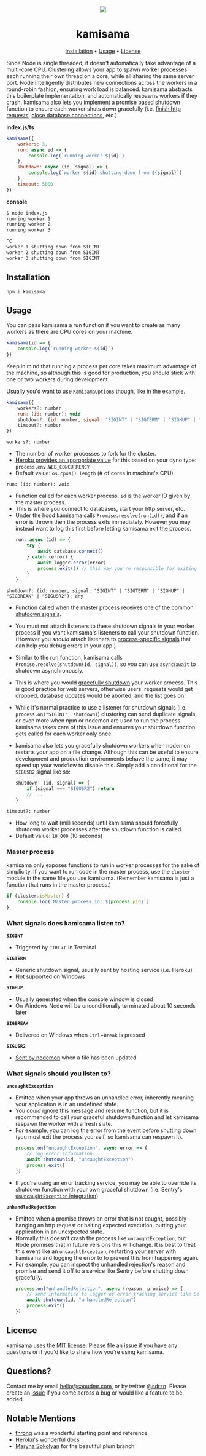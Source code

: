 <div align="center">
	<img src="https://user-images.githubusercontent.com/7799382/59981707-a0cef080-95d5-11e9-863a-c48dbfdd4d84.png" >
	<h1>kamisama</h1>
	<p align="center">
    <a href="#installation">Installation</a>
  • <a href="#usage">Usage</a>
  • <a href="#license">License</a>
</p>
</div>

Since Node is single threaded, it doesn't automatically take advantage of a multi-core CPU. Clustering allows your app to spawn worker processes each running their own thread on a core, while all sharing the same server port. Node intelligently distributes new connections across the workers in a round-robin fashion, ensuring work load is balanced. kamisama abstracts this boilerplate implementation, and automatically respawns workers if they crash. kamisama also lets you implement a promise based shutdown function to ensure each worker shuts down gracefully (i.e. [finish http requests](https://nodejs.org/api/net.html#net_server_close_callback), [close database connections](https://redis.io/commands/quit), etc.)

**index.js/ts**

```javascript
kamisama({
    workers: 3,
    run: async id => {
        console.log(`running worker ${id}`)
    },
    shutdown: async (id, signal) => {
        console.log(`worker ${id} shutting down from ${signal}`)
    },
    timeout: 5000
})
```

**console**

```bash
$ node index.js
running worker 1
running worker 2
running worker 3
```

```bash
^C
worker 1 shutting down from SIGINT
worker 2 shutting down from SIGINT
worker 3 shutting down from SIGINT
```

## Installation

```
npm i kamisama
```

## Usage

You can pass kamisama a run function if you want to create as many workers as there are CPU cores on your machine.

```javascript
kamisama(id => {
    console.log(`running worker ${id}`)
})
```

Keep in mind that running a process per core takes maximum advantage of the machine, so although this is good for production, you should stick with one or two workers during development.

Usually you'd want to use `KamisamaOptions` though, like in the example.

```javascript
kamisama({
    workers?: number
    run: (id: number): void
    shutdown?: (id: number, signal: "SIGINT" | "SIGTERM" | "SIGHUP" | "SIGBREAK" | "SIGUSR2"): any
    timeout?: number
})
```

`workers?: number`

-   The number of worker processes to fork for the cluster.
-   [Heroku provides an appropriate value](https://devcenter.heroku.com/articles/node-concurrency#enabling-concurrency-in-your-app) for this based on your dyno type: `process.env.WEB_CONCURRENCY`
-   Default value: `os.cpus().length` (# of cores in machine's CPU)

`run: (id: number): void`

-   Function called for each worker process. `id` is the worker ID given by the master process.
-   This is where you connect to databases, start your http server, etc.
-   Under the hood kamisama calls `Promise.resolve(run(id))`, and if an error is thrown then the process exits immediately. However you may instead want to log this first before letting kamisama exit the process.
    ```javascript
    run: async (id) => {
        try {
            await database.connect()
        } catch (error) {
            await logger.error(error)
            process.exit(1) // this way you're responsible for exiting
        }
    }
    ```

`shutdown?: (id: number, signal: "SIGINT" | "SIGTERM" | "SIGHUP" | "SIGBREAK" | "SIGUSR2"): any`

-   Function called when the master process receives one of the common [shutdown signals](#what-signals-does-kamisama-listen-to).
-   You must not attach listeners to these shutdown signals in your worker process if you want kamisama's listeners to call your shutdown function. (However you *should* attach listeners to [process-specific signals](#what-signals-should-you-listen-to) that can help you debug errors in your app.)
-   Similar to the run function, kamisama calls `Promise.resolve(shutdown(id, signal))`, so you can use `async`/`await` to shutdown asynchronously.
-   This is where you would [gracefully shutdown](https://hackernoon.com/graceful-shutdown-in-nodejs-2f8f59d1c357) your worker process. This is good practice for web servers, otherwise users' requests would get dropped, database updates would be aborted, and the list goes on.
-   While it's normal practice to use a listener for shutdown signals (i.e. `process.on("SIGINT", shutdown)`) clustering can send duplicate signals, or even more when npm or nodemon are used to run the process. kamisama takes care of this issue and ensures your shutdown function gets called for each worker only once.
-   kamisama also lets you gracefully shutdown workers when nodemon restarts your app on a file change. Although this can be useful to ensure development and production environments behave the same, it may speed up your workflow to disable this. Simply add a conditional for the `SIGUSR2` signal like so:

    ```javascript
    shutdown: (id, signal) => {
        if (signal === "SIGUSR2") return
        // ...
    }
    ```

`timeout?: number`

-   How long to wait (milliseconds) until kamisama should forcefully shutdown worker processes after the shutdown function is called.
-   Default value: `10_000` (10 seconds)

### Master process

kamisama only exposes functions to run in worker processes for the sake of simplicity. If you want to run code in the master process, use the `cluster` module in the same file you use kamisama. (Remember kamisama is just a function that runs in the master process.)

```javascript
if (cluster.isMaster) {
    console.log(`Master process id: ${process.pid}`)
}
```

### What signals does kamisama listen to?

**`SIGINT`**

-   Triggered by `CTRL`+`C` in Terminal

**`SIGTERM`**

-   Generic shutdown signal, usually sent by hosting service (i.e. Heroku)
-   Not supported on Windows

**`SIGHUP`**

-   Usually generated when the console window is closed
-   On Windows Node will be unconditionally terminated about 10 seconds later

**`SIGBREAK`**

-   Delivered on Windows when `Ctrl`+`Break` is pressed

**`SIGUSR2`**

-   [Sent by nodemon](https://github.com/remy/nodemon#controlling-shutdown-of-your-script) when a file has been updated

### What signals should you listen to?

**`uncaughtException`**

-   Emitted when your app throws an unhandled error, inherently meaning your application is in an undefined state.
-   You *could* ignore this message and resume function, but it is recommended to call your graceful shutdown function and let kamisama respawn the worker with a fresh slate.
-   For example, you can log the error from the event before shutting down (you must exit the process yourself, so kamisama can respawn it).
    ```javascript
    process.on("uncaughtException", async error => {
        // log error information...
        await shutdown(id, "uncaughtException")
        process.exit()
    })
    ```
-   If you're using an error tracking service, you may be able to override its shutdown function with your own graceful shutdown (i.e. Sentry's [`OnUncaughtException` integration](https://github.com/getsentry/sentry-docs/blob/master/src/collections/_documentation/platforms/node/default-integrations.md#onuncaughtexception))

**`unhandledRejection`**

-   Emitted when a promise throws an error that is not caught, possibly hanging an http request or halting expected execution, putting your application in an unexpected state.
-   Normally this doesn't crash the process like `uncaughtException`, but Node promises that in future versions this will change. It is best to treat this event like an `uncaughtException`, restarting your server with kamisama and logging the error to to prevent this from happening again.
-   For example, you can inspect the unhandled rejection's reason and promise and send it off to a service like Sentry before shutting down gracefully.
    ```javascript
    process.on("unhandledRejection", async (reason, promise) => {
        // send information to logger or error tracking service like Sentry...
        await shutdown(id, "unhandledRejection")
        process.exit()
    })
    ```

## License

kamisama uses the [MIT license](https://github.com/saoudrizwan/kamisama/blob/master/LICENSE). Please file an issue if you have any questions or if you'd like to share how you're using kamisama.

## Questions?

Contact me by email <a href="mailto:hello@saoudmr.com">hello@saoudmr.com</a>, or by twitter <a href="https://twitter.com/sdrzn" target="_blank">@sdrzn</a>. Please create an <a href="https://github.com/saoudrizwan/kamisama/issues">issue</a> if you come across a bug or would like a feature to be added.

## Notable Mentions

-   [throng](https://github.com/hunterloftis/throng) was a wonderful starting point and reference
-   [Heroku's](https://devcenter.heroku.com/articles/node-concurrency) [wonderful](https://help.heroku.com/ROG3H81R/why-does-sigterm-handling-not-work-correctly-in-nodejs-with-npm) [docs](https://devcenter.heroku.com/articles/node-redis-workers#worker-process)
-   [Maryna Sokolyan](https://dribbble.com/msokolyan) for the beautiful plum branch
